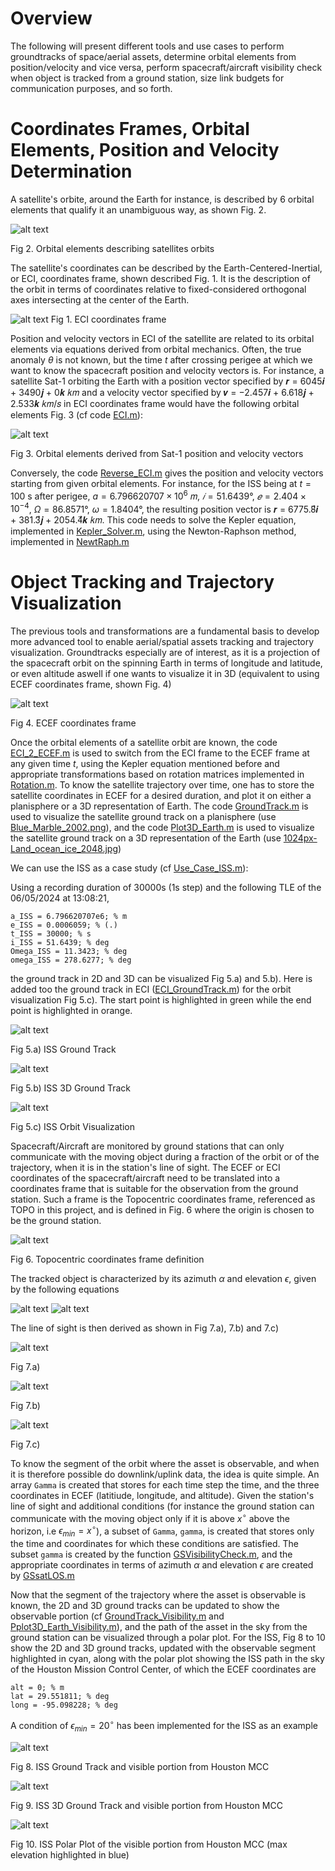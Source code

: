 Overview
========

The following will present different tools and use cases to perform groundtracks of space/aerial assets, determine orbital elements from position/velocity and vice versa,
perform spacecraft/aircraft visibility check when object is tracked from a ground station, size link budgets for communication purposes, and so forth.

# Coordinates Frames, Orbital Elements, Position and Velocity Determination

A satellite's orbite, around the Earth for instance, is described by 6 orbital elements that qualify it an unambiguous way, as shown Fig. 2. 

![alt text](Graphics/Orbit_Elem.PNG)

Fig 2. Orbital elements describing satellites orbits

The satellite's coordinates can be described by the Earth-Centered-Inertial, or ECI, coordinates frame, shown described Fig. 1. It is the description of the orbit in terms of coordinates relative to fixed-considered orthogonal axes intersecting at the center of the Earth.

![alt text](Graphics/ECI.PNG)
Fig 1. ECI coordinates frame

Position and velocity vectors in ECI of the satellite are related to its orbital elements via equations derived from orbital mechanics. Often, the true anomaly
$\theta$ is not known, but the time $t$ after crossing perigee at which we want to know the spacecraft position and velocity vectors is.
For instance, a satellite Sat-1 orbiting the Earth with a position vector specified by 𝒓 = 6045𝒊 + 3490𝒋 + 0𝒌 𝑘𝑚 and a velocity vector specified 
by 𝒗 = −2.457𝒊 + 6.618𝒋 + 2.533𝒌 𝑘𝑚/𝑠 in ECI coordinates frame would have the following orbital elements Fig. 3 (cf code [ECI.m](https://github.com/Antoine-Marin-Git/Trajectory_determination_and_Objet_tracking/tree/master/ECI.m)):

![alt text](Graphics/Orb_elem_from_r_v.PNG)

Fig 3. Orbital elements derived from Sat-1 position and velocity vectors 

Conversely, the code [Reverse_ECI.m](https://github.com/Antoine-Marin-Git/Trajectory_determination_and_Objet_tracking/tree/master/Reverse_ECI.m) gives the position and velocity vectors starting from given orbital elements. For instance, for the ISS being at $t = 100$ s after perigee, $a = 6.796620707 × 10^6$ 𝑚, $𝑖 = 51.6439°$, $𝑒 = 2.404 × 10^{−4}$, $\Omega = 86.8571°$, $\omega = 1.8404°$, the resulting position vector is 𝒓 = 6775.8⃗𝒊 + 381.3⃗𝒋 + 2054.4⃗𝒌 𝑘𝑚. This code needs to solve the Kepler equation, implemented in [Kepler_Solver.m](https://github.com/Antoine-Marin-Git/Trajectory_determination_and_Objet_tracking/tree/master/Kepler_Solver.m), using the Newton-Raphson method, implemented in [NewtRaph.m](https://github.com/Antoine-Marin-Git/Trajectory_determination_and_Objet_tracking/tree/master/NewtRaph.m)

# Object Tracking and Trajectory Visualization

The previous tools and transformations are a fundamental basis to develop more advanced tool to enable aerial/spatial assets tracking and trajectory visualization. 
Groundtracks especially are of interest, as it is a projection of the spacecraft orbit on the spinning Earth in terms of longitude and latitude, or even altitude aswell if one wants to visualize it in 3D (equivalent to using ECEF coordinates frame, shown Fig. 4)

![alt text](Graphics/ECEF.PNG)

Fig 4. ECEF coordinates frame

Once the orbital elements of a satellite orbit are known, the code [ECI_2_ECEF.m](https://github.com/Antoine-Marin-Git/Trajectory_determination_and_Objet_tracking/tree/master/ECI_2_ECEF.m) is used to switch from the ECI frame to the ECEF frame at any given time $t$, using the Kepler equation mentioned before and appropriate transformations based on rotation matrices implemented in [Rotation.m](https://github.com/Antoine-Marin-Git/Trajectory_determination_and_Objet_tracking/tree/master/Rotation.m). To know the satellite trajectory over time, one has to store the satellite coordinates in ECEF for a desired duration, and plot it on either a planisphere or a 3D representation of Earth. The code [GroundTrack.m](https://github.com/Antoine-Marin-Git/Trajectory_determination_and_Objet_tracking/tree/master/GroundTrack.m) is used to visualize the satellite ground track on a planisphere (use [Blue_Marble_2002.png](https://github.com/Antoine-Marin-Git/Trajectory_determination_and_Objet_tracking/tree/master/Graphics/Blue_Marble_2002.png)), and the code [Plot3D_Earth.m](https://github.com/Antoine-Marin-Git/Trajectory_determination_and_Objet_tracking/tree/master/Plot3D_Earth.m) is used to visualize the satellite ground track on a 3D representation of the Earth (use [1024px-Land_ocean_ice_2048.jpg](https://github.com/Antoine-Marin-Git/Trajectory_determination_and_Objet_tracking/tree/master/Graphics/1024px-Land_ocean_ice_2048.jpg))

We can use the ISS as a case study (cf [Use_Case_ISS.m](https://github.com/Antoine-Marin-Git/Trajectory_determination_and_Objet_tracking/tree/master/Use_Case_ISS.m)):

Using a recording duration of 30000s (1s step) and the following TLE of the 06/05/2024 at 13:08:21, 
```
a_ISS = 6.796620707e6; % m
e_ISS = 0.0006059; % (.)
t_ISS = 30000; % s
i_ISS = 51.6439; % deg
Omega_ISS = 11.3423; % deg
omega_ISS = 278.6277; % deg
```
the ground track in 2D and 3D can be visualized Fig 5.a) and 5.b). Here is added too the ground track in ECI ([ECI_GroundTrack.m](https://github.com/Antoine-Marin-Git/Trajectory_determination_and_Objet_tracking/tree/master/ECI_GroundTrack.m)) for the orbit visualization Fig 5.c). The start point is highlighted in green while the end point is highlighted in orange.

![alt text](Graphics/ISS_GT.png)

Fig 5.a) ISS Ground Track

![alt text](Graphics/ISS_GT3D_ECEF.png)

Fig 5.b) ISS 3D Ground Track

![alt text](Graphics/ISS_GT3D_ECI.png)

Fig 5.c) ISS Orbit Visualization

Spacecraft/Aircraft are monitored by ground stations that can only communicate with the moving object during a fraction of the orbit or of the trajectory, when it is in the station's line of sight. The ECEF or ECI coordinates of the spacecraft/aircraft need to be translated into a coordinates frame that is suitable for the observation from the ground station. Such a frame is the Topocentric coordinates frame, referenced as TOPO in this project, and is defined in Fig. 6 where the origin is chosen to be the ground station. 

![alt text](Graphics/TOPO.PNG)

Fig 6. Topocentric coordinates frame definition

The tracked object is characterized by its azimuth $\alpha$ and elevation $\epsilon$, given by the following equations

![alt text](Graphics/azimuth.PNG)
![alt text](Graphics/elevation.PNG)

The line of sight is then derived as shown in Fig 7.a), 7.b) and 7.c)

![alt text](Graphics/LOS_schema.PNG)

Fig 7.a) 

![alt text](Graphics/LOS_schema2.PNG)

Fig 7.b) 

![alt text](Graphics/LOS.PNG)

Fig 7.c) 

To know the segment of the orbit where the asset is observable, and when it is therefore possible do downlink/uplink data, the idea is quite simple. An array ```Gamma``` is created that stores for each time step the time, and the three coordinates in ECEF (latitiude, longitude, and altitude). Given the station's line of sight and additional conditions (for instance the ground station can communicate with the moving object only if it is above $x^\circ$ above the horizon, i.e $\epsilon_{min} = x^\circ$), a subset of ```Gamma```, ```gamma```, is created that stores only the time and coordinates for which these conditions are satisfied. The subset ```gamma``` is created by the function [GSVisibilityCheck.m](https://github.com/Antoine-Marin-Git/Trajectory_determination_and_Objet_tracking/tree/master/GSVisibilityCheck.m), and the appropriate coordinates in terms of azimuth $\alpha$ and elevation $\epsilon$ are created by [GSsatLOS.m](https://github.com/Antoine-Marin-Git/Trajectory_determination_and_Objet_tracking/tree/master/GSsatLOS.m)

Now that the segment of the trajectory where the asset is observable is known, the 2D and 3D ground tracks can be updated to show the observable portion (cf [GroundTrack_Visibility.m](https://github.com/Antoine-Marin-Git/Trajectory_determination_and_Objet_tracking/tree/master/GroundTrack_Visibility.m) and [Pplot3D_Earth_Visibility.m](https://github.com/Antoine-Marin-Git/Trajectory_determination_and_Objet_tracking/tree/master/Pplot3D_Earth_Visibility.m)), and the path of the asset in the sky from the ground station can be visualized through a polar plot. For the ISS, Fig 8 to 10 show the 2D and 3D ground tracks, updated with the observable segment highlighted in cyan, along with the polar plot showing the ISS path in the sky of the Houston Mission Control Center, of which the ECEF coordinates are 

```
alt = 0; % m
lat = 29.551811; % deg
long = -95.098228; % deg
```

A condition of $\epsilon_{min} = 20^\circ$ has been implemented for the ISS as an example

![alt text](Graphics/ISS_GT_Visib.png)

Fig 8. ISS Ground Track and visible portion from Houston MCC

![alt text](Graphics/ISS_GT3D_Visib.png)

Fig 9. ISS 3D Ground Track and visible portion from Houston MCC

![alt text](Graphics/ISS_PolarPlot_HoustonMCC.png)

Fig 10. ISS Polar Plot of the visible portion from Houston MCC (max elevation highlighted in blue)




